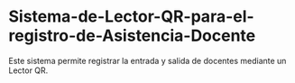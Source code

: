 # Sistema-de-Lector-QR-para-el-registro-de-Asistencia-Docente
Este sistema permite registrar la entrada y salida de docentes mediante un Lector QR.
